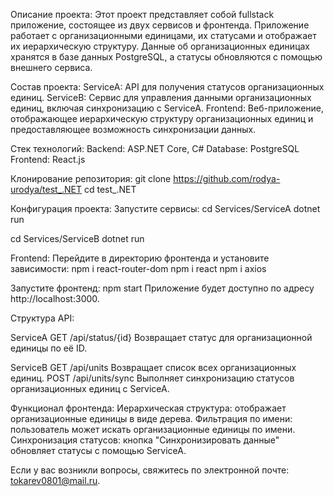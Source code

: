 Описание проекта:
Этот проект представляет собой fullstack приложение, состоящее из двух сервисов и фронтенда. Приложение работает с организационными единицами, их статусами и отображает их иерархическую структуру. Данные об организационных единицах хранятся в базе данных PostgreSQL, а статусы обновляются с помощью внешнего сервиса.

Состав проекта:
ServiceA: API для получения статусов организационных единиц.
ServiceB: Сервис для управления данными организационных единиц, включая синхронизацию с ServiceA.
Frontend: Веб-приложение, отображающее иерархическую структуру организационных единиц и предоставляющее возможность синхронизации данных.

Стек технологий:
Backend: ASP.NET Core, C#
Database: PostgreSQL
Frontend: React.js

Клонирование репозитория:
git clone https://github.com/rodya-urodya/test_.NET
cd test_.NET

Конфигурация проекта:
Запустите сервисы:
cd Services/ServiceA
dotnet run

cd Services/ServiceB
dotnet run

Frontend:
Перейдите в директорию фронтенда и установите зависимости:
npm i react-router-dom
npm i react
npm i axios

Запустите фронтенд:
npm start
Приложение будет доступно по адресу http://localhost:3000.

Структура API:

ServiceA
GET /api/status/{id}
Возвращает статус для организационной единицы по её ID.

ServiceB
GET /api/units
Возвращает список всех организационных единиц.
POST /api/units/sync
Выполняет синхронизацию статусов организационных единиц с ServiceA.

Функционал фронтенда:
Иерархическая структура: отображает организационные единицы в виде дерева.
Фильтрация по имени: пользователь может искать организационные единицы по имени.
Синхронизация статусов: кнопка "Синхронизировать данные" обновляет статусы с помощью ServiceA.

Если у вас возникли вопросы, свяжитесь по электронной почте: tokarev0801@mail.ru.

